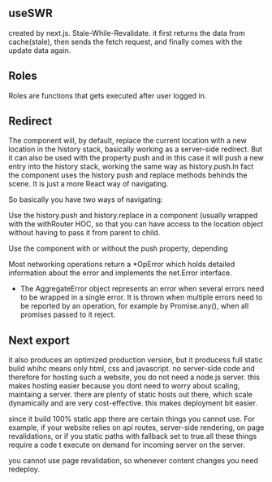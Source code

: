 ## useSWR

created by next.js. Stale-While-Revalidate. it first returns the data from cache(stale), then sends the fetch request, and finally comes with the update data again.

## Roles

Roles are functions that gets executed after user logged in.

## Redirect

The <Redirect> component will, by default, replace the current location with a new location in the history stack, basically working as a server-side redirect.
But it can also be used with the property push and in this case it will push a new entry into the history stack, working the same way as history.push.In fact the <Redirect> component uses the history push and replace methods behinds the scene. It is just a more React way of navigating.

So basically you have two ways of navigating:

Use the history.push and history.replace in a component (usually wrapped with the withRouter HOC, so that you can have access to the location object without having to pass it from parent to child.

Use the <Redirect> component with or without the push property, depending

Most networking operations return a \*OpError which holds detailed information about the error and implements the net.Error interface.

- The AggregateError object represents an error when several errors need to be wrapped in a single error. It is thrown when multiple errors need to be reported by an operation, for example by Promise.any(), when all promises passed to it reject.

## Next export

it also produces an optimized production version, but it producess full static build whihc means only html, css and javascript. no server-side code and therefore for hosting such a website, you do not need a node.js server. this makes hosting easier because you dont need to worry about scaling, maintaing a server. there are plenty of static hosts out there, which scale dynamically and are very cost-effective. this makes deployment bit easier.

since it build 100% static app there are certain things you cannot use. For example, if your website relies on api routes, server-side rendering, on page revalidations, or if you static paths with fallback set to true.all these things require a code t execute on demand for incoming server on the server.

you cannot use page revalidation, so whenever content changes you need redeploy.
